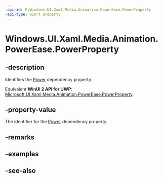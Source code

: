 ```yaml
---
-api-id: P:Windows.UI.Xaml.Media.Animation.PowerEase.PowerProperty
-api-type: winrt property
---
```


<!-- Property syntax
public Windows.UI.Xaml.DependencyProperty PowerProperty { get; }
-->

# Windows.UI.Xaml.Media.Animation.PowerEase.PowerProperty

## -description
Identifies the [Power](powerease_power.md) dependency property.

Equivalent **WinUI 2 API for UWP**: [Microsoft.UI.Xaml.Media.Animation.PowerEase.PowerProperty](/windows/winui/api/microsoft.ui.xaml.media.animation.powerease.powerproperty).

## -property-value
The identifier for the [Power](powerease_power.md) dependency property.

## -remarks

## -examples

## -see-also
